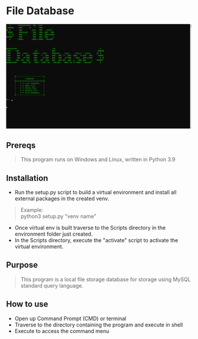 # File Database #
![alt text](https://github.com/ngimb64/File-Database/blob/main/FileDatabase.png?raw=true)

## Prereqs
> This program runs on Windows and Linux, written in Python 3.9

## Installation
- Run the setup.py script to build a virtual environment and install all external packages in the created venv.

> Example:<br>
> python3 setup.py "venv name"

- Once virtual env is built traverse to the Scripts directory in the environment folder just created.
- In the Scripts directory, execute the "activate" script to activate the virtual environment.

## Purpose
> This program is a local file storage database for storage using MySQL standard query language.

## How to use
- Open up Command Prompt (CMD) or terminal
- Traverse to the directory containing the program and execute in shell
- Execute to access the command menu